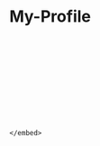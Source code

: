 # My-Profile
<object data="ThatoTshukudu_Profile.pdf" type="application/pdf" width="700px" height="700px">
    <embed src="ThatoTshukudu_Profile.pdf">
       
    </embed>
</object>

